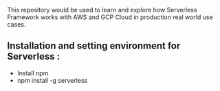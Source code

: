 This repository would be used to learn and explore how Serverless Framework works with AWS and GCP Cloud in production real world use cases.


## Installation and setting environment for  Serverless :
  - Install npm 
  - npm install -g serverless 
  
